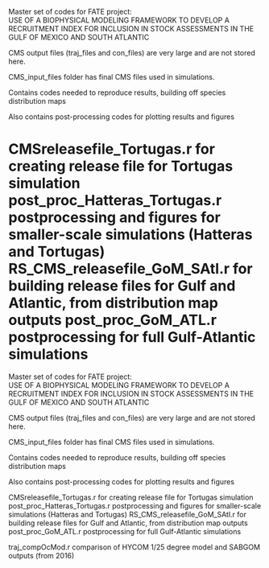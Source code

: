 Master set of codes for FATE project:  
USE OF A BIOPHYSICAL MODELING FRAMEWORK TO DEVELOP A RECRUITMENT INDEX FOR INCLUSION IN STOCK ASSESSMENTS IN THE GULF OF MEXICO AND SOUTH ATLANTIC

CMS output files (traj_files and con_files) are very large and are not stored here.

CMS_input_files folder has final CMS files used in simulations.  

Contains codes needed to reproduce results, building off species distribution maps

Also contains post-processing codes for plotting results and figures

CMSreleasefile_Tortugas.r  	for creating release file for Tortugas simulation
post_proc_Hatteras_Tortugas.r 	postprocessing and figures for smaller-scale simulations (Hatteras and Tortugas)
RS_CMS_releasefile_GoM_SAtl.r 	for building release files for Gulf and Atlantic, from distribution map outputs
post_proc_GoM_ATL.r  		postprocessing for full Gulf-Atlantic simulations
=======
Master set of codes for FATE project:  
USE OF A BIOPHYSICAL MODELING FRAMEWORK TO DEVELOP A RECRUITMENT INDEX FOR INCLUSION IN STOCK ASSESSMENTS IN THE GULF OF MEXICO AND SOUTH ATLANTIC

CMS output files (traj_files and con_files) are very large and are not stored here.

CMS_input_files folder has final CMS files used in simulations.  

Contains codes needed to reproduce results, building off species distribution maps

Also contains post-processing codes for plotting results and figures

CMSreleasefile_Tortugas.r  	for creating release file for Tortugas simulation
post_proc_Hatteras_Tortugas.r 	postprocessing and figures for smaller-scale simulations (Hatteras and Tortugas)
RS_CMS_releasefile_GoM_SAtl.r 	for building release files for Gulf and Atlantic, from distribution map outputs
post_proc_GoM_ATL.r  		postprocessing for full Gulf-Atlantic simulations

traj_compOcMod.r 		comparison of HYCOM 1/25 degree model and SABGOM outputs (from 2016)
